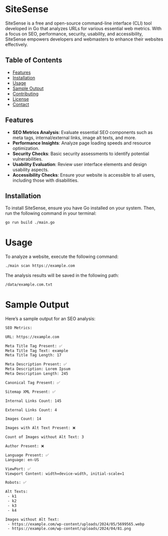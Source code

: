 # SiteSense

SiteSense is a free and open-source command-line interface (CLI) tool developed in Go that analyzes URLs for various essential web metrics. With a focus on SEO, performance, security, usability, and accessibility, SiteSense empowers developers and webmasters to enhance their websites effectively.

## Table of Contents
- [Features](#features)
- [Installation](#installation)
- [Usage](#usage)
- [Sample Output](#sample-output)
- [Contributing](#contributing)
- [License](#license)
- [Contact](#contact)

## Features

- **SEO Metrics Analysis**: Evaluate essential SEO components such as meta tags, internal/external links, image alt texts, and more.
- **Performance Insights**: Analyze page loading speeds and resource optimization.
- **Security Checks**: Basic security assessments to identify potential vulnerabilities.
- **Usability Evaluation**: Review user interface elements and design usability aspects.
- **Accessibility Checks**: Ensure your website is accessible to all users, including those with disabilities.

## Installation

To install SiteSense, ensure you have Go installed on your system. Then, run the following command in your terminal:

```bash
go run build ./main.go
```


# Usage
To analyze a website, execute the following command:

```bash
./main scan https://example.com
```

The analysis results will be saved in the following path:
```bash
/data/example.com.txt
```


# Sample Output
Here’s a sample output for an SEO analysis:

```bash
SEO Metrics:

URL: https://example.com

Meta Title Tag Present: ✅
Meta Title Tag Text: example
Meta Title Tag Length: 17

Meta Description Present: ✅
Meta Description: Lorem Ipsum
Meta Description Length: 245

Canonical Tag Present: ✅

Sitemap XML Present: ✅

Internal Links Count: 145

External Links Count: 4

Images Count: 14

Images with Alt Text Present: ❌

Count of Images without Alt Text: 3

Author Present: ❌

Language Present: ✅
Language: en-US

ViewPort: ✅
Viewport Content: width=device-width, initial-scale=1

Robots: ✅

Alt Texts:
 - k1
 - k2
 - k3
 - k4

Images without Alt Text:
 - https://example.com/wp-content/uploads/2024/05/5699565.webp
 - https://example.com/wp-content/uploads/2024/04/81.png

```

